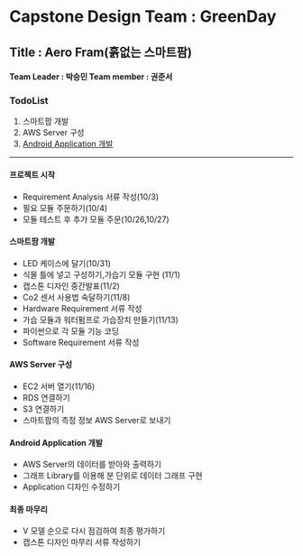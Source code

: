 # Capstone Design Team : GreenDay
## Title : Aero Fram(흙없는 스마트팜)
#### Team Leader : 박승민  Team member : 권준서

### TodoList
1. 스마트팜 개발
2. AWS Server 구성
3. [Android Application 개발](https://github.com/parkkarn/CapstoneApp)
---
#### 프로젝트 시작
- Requirement Analysis 서류 작성(10/3)
- 필요 모듈 주문하기(10/4)
- 모듈 테스트 후 추가 모듈 주문(10/26,10/27)
#### 스마트팜 개발
- LED 케이스에 달기(10/31)
- 식물 틀에 넣고 구성하기,가습기 모듈 구현 (11/1)
- 캡스톤 디자인 중간발표(11/2)
- Co2 센서 사용법 숙달하기(11/8)
- Hardware Requirement 서류 작성
- 가습 모듈과 워터펌프로 가습장치 만들기(11/13)
- 파이썬으로 각 모듈 기능 코딩
- Software Requirement 서류 작성
#### AWS Server 구성
- EC2 서버 열기(11/16)
- RDS 연결하기
- S3 연결하기
- 스마트팜의 측정 정보 AWS Server로 보내기
#### Android Application 개발
- AWS Server의 데이터를 받아와 출력하기
- 그래프 Library를 이용해 분 단위로 데이터 그래프 구현
- Application 디자인 수정하기
#### 최종 마무리
- V 모델 순으로 다시 점검하여 최종 평가하기
- 캡스톤 디자인 마무리 서류 작성하기
